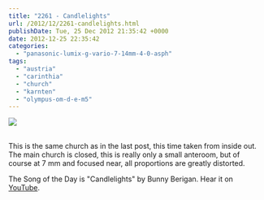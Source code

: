 ```yaml
---
title: "2261 - Candlelights"
url: /2012/12/2261-candlelights.html
publishDate: Tue, 25 Dec 2012 21:35:42 +0000
date: 2012-12-25 22:35:42
categories: 
  - "panasonic-lumix-g-vario-7-14mm-4-0-asph"
tags: 
  - "austria"
  - "carinthia"
  - "church"
  - "karnten"
  - "olympus-om-d-e-m5"
---
```

<div class="container">
<div class="center"><a target="_blank" href="https://d25zfm9zpd7gm5.cloudfront.net/1200x1200/2012/20121225_122528_lr.jpg"><img src="https://d25zfm9zpd7gm5.cloudfront.net/0600x0600/2012/20121225_122528_lr.jpg" /></a></div>
</div>
<br />

This is the same church as in the last post, this time taken from inside out. The main church is closed, this is really only a small anteroom, but of course at 7 mm and focused near, all proportions are greatly distorted.

 The Song of the Day is "Candlelights" by Bunny Berigan. Hear it on <a href="http://www.youtube.com/watch?v=LPw3XxVR6DU" target="_blank">YouTube</a>.
